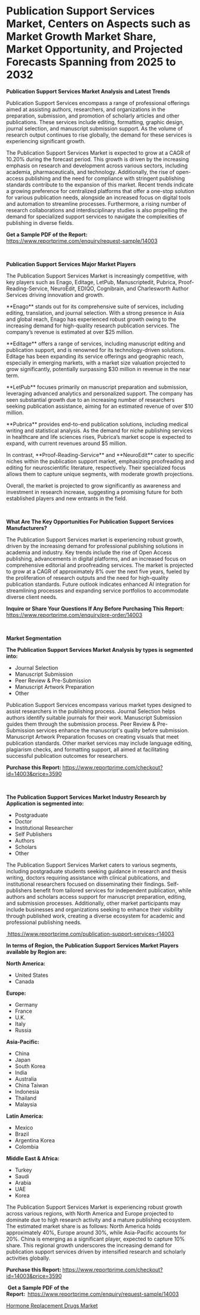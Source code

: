 <p><h1>Publication Support Services Market, Centers on Aspects such as Market Growth Market Share, Market Opportunity, and Projected Forecasts Spanning from 2025 to 2032</h1></p><p><strong>Publication Support Services Market Analysis and Latest Trends</strong></p>
<p><p>Publication Support Services encompass a range of professional offerings aimed at assisting authors, researchers, and organizations in the preparation, submission, and promotion of scholarly articles and other publications. These services include editing, formatting, graphic design, journal selection, and manuscript submission support. As the volume of research output continues to rise globally, the demand for these services is experiencing significant growth.</p><p>The Publication Support Services Market is expected to grow at a CAGR of 10.20% during the forecast period. This growth is driven by the increasing emphasis on research and development across various sectors, including academia, pharmaceuticals, and technology. Additionally, the rise of open-access publishing and the need for compliance with stringent publishing standards contribute to the expansion of this market. Recent trends indicate a growing preference for centralized platforms that offer a one-stop solution for various publication needs, alongside an increased focus on digital tools and automation to streamline processes. Furthermore, a rising number of research collaborations and interdisciplinary studies is also propelling the demand for specialized support services to navigate the complexities of publishing in diverse fields.</p></p>
<p><strong>Get a Sample PDF of the Report:&nbsp;</strong> <a href="https://www.reportprime.com/enquiry/request-sample/14003?utm_campaign=2517&utm_medium=2&utm_source=Github&utm_content=ia&utm_term=20032025&utm_id=publication-support-services">https://www.reportprime.com/enquiry/request-sample/14003</a></p>
<p>&nbsp;</p>
<p><strong>Publication Support Services Major Market Players</strong></p>
<p><p>The Publication Support Services Market is increasingly competitive, with key players such as Enago, Editage, LetPub, Manuscriptedit, Pubrica, Proof-Reading-Service, NeuroEdit, EDIQO, Cognibrain, and Charlesworth Author Services driving innovation and growth.</p><p>**Enago** stands out for its comprehensive suite of services, including editing, translation, and journal selection. With a strong presence in Asia and global reach, Enago has experienced robust growth owing to the increasing demand for high-quality research publication services. The company’s revenue is estimated at over $25 million.</p><p>**Editage** offers a range of services, including manuscript editing and publication support, and is renowned for its technology-driven solutions. Editage has been expanding its service offerings and geographic reach, especially in emerging markets, with a market size valuation projected to grow significantly, potentially surpassing $30 million in revenue in the near term.</p><p>**LetPub** focuses primarily on manuscript preparation and submission, leveraging advanced analytics and personalized support. The company has seen substantial growth due to an increasing number of researchers seeking publication assistance, aiming for an estimated revenue of over $10 million.</p><p>**Pubrica** provides end-to-end publication solutions, including medical writing and statistical analysis. As the demand for niche publishing services in healthcare and life sciences rises, Pubrica’s market scope is expected to expand, with current revenues around $5 million.</p><p>In contrast, **Proof-Reading-Service** and **NeuroEdit** cater to specific niches within the publication support market, emphasizing proofreading and editing for neuroscientific literature, respectively. Their specialized focus allows them to capture unique segments, with moderate growth projections.</p><p>Overall, the market is projected to grow significantly as awareness and investment in research increase, suggesting a promising future for both established players and new entrants in the field.</p></p>
<p>&nbsp;</p>
<p><strong>What Are The Key Opportunities For Publication Support Services Manufacturers?</strong></p>
<p><p>The Publication Support Services market is experiencing robust growth, driven by the increasing demand for professional publishing solutions in academia and industry. Key trends include the rise of Open Access publishing, advancements in digital platforms, and an increased focus on comprehensive editorial and proofreading services. The market is projected to grow at a CAGR of approximately 8% over the next five years, fueled by the proliferation of research outputs and the need for high-quality publication standards. Future outlook indicates enhanced AI integration for streamlining processes and expanding service portfolios to accommodate diverse client needs.</p></p>
<p><strong>Inquire or Share Your Questions If Any Before Purchasing This Report:</strong> <a href="https://www.reportprime.com/enquiry/pre-order/14003?utm_campaign=2517&utm_medium=2&utm_source=Github&utm_content=ia&utm_term=20032025&utm_id=publication-support-services">https://www.reportprime.com/enquiry/pre-order/14003</a></p>
<p>&nbsp;</p>
<p><strong>Market Segmentation</strong></p>
<p><strong>The Publication Support Services Market Analysis by types is segmented into:</strong></p>
<p><ul><li>Journal Selection</li><li>Manuscript Submission</li><li>Peer Review & Pre-Submission</li><li>Manuscript Artwork Preparation</li><li>Other</li></ul></p>
<p><p>Publication Support Services encompass various market types designed to assist researchers in the publishing process. Journal Selection helps authors identify suitable journals for their work. Manuscript Submission guides them through the submission process. Peer Review & Pre-Submission services enhance the manuscript's quality before submission. Manuscript Artwork Preparation focuses on creating visuals that meet publication standards. Other market services may include language editing, plagiarism checks, and formatting support, all aimed at facilitating successful publication outcomes for researchers.</p></p>
<p><strong>Purchase this Report:&nbsp;</strong><a href="https://www.reportprime.com/checkout?id=14003&price=3590&utm_campaign=2517&utm_medium=2&utm_source=Github&utm_content=ia&utm_term=20032025&utm_id=publication-support-services">https://www.reportprime.com/checkout?id=14003&price=3590</a></p>
<p>&nbsp;</p>
<p><strong>The Publication Support Services Market Industry Research by Application is segmented into:</strong></p>
<p><ul><li>Postgraduate</li><li>Doctor</li><li>Institutional Researcher</li><li>Self Publishers</li><li>Authors</li><li>Scholars</li><li>Other</li></ul></p>
<p><p>The Publication Support Services Market caters to various segments, including postgraduate students seeking guidance in research and thesis writing, doctors requiring assistance with clinical publications, and institutional researchers focused on disseminating their findings. Self-publishers benefit from tailored services for independent publication, while authors and scholars access support for manuscript preparation, editing, and submission processes. Additionally, other market participants may include businesses and organizations seeking to enhance their visibility through published work, creating a diverse ecosystem for academic and professional publishing needs.</p></p>
<p><a href="https://www.reportprime.com/publication-support-services-r14003?utm_campaign=2517&utm_medium=2&utm_source=Github&utm_content=ia&utm_term=20032025&utm_id=publication-support-services">&nbsp;https://www.reportprime.com/publication-support-services-r14003</a></p>
<p><strong>In terms of Region, the Publication Support Services Market Players available by Region are:</strong></p>
<p>
    <p> <strong> North America: </strong>
        <ul>
            <li>United States</li>
            <li>Canada</li>
        </ul>
        </p> 
    <p> <strong> Europe: </strong>
        <ul>
            <li>Germany</li>
            <li>France</li>
            <li>U.K.</li>
            <li>Italy</li>
            <li>Russia</li>
        </ul>
        </p> 
    <p> <strong> Asia-Pacific: </strong>
        <ul>
            <li>China</li>
            <li>Japan</li>
            <li>South Korea</li>
            <li>India</li>
            <li>Australia</li>
            <li>China Taiwan</li>
            <li>Indonesia</li>
            <li>Thailand</li>
            <li>Malaysia</li>
        </ul>
        </p> 
    <p> <strong> Latin America: </strong>
        <ul>
            <li>Mexico</li>
            <li>Brazil</li>
            <li>Argentina Korea</li>
            <li>Colombia</li>
        </ul>
        </p> 
    <p> <strong> Middle East & Africa: </strong>
        <ul>
            <li>Turkey</li>
            <li>Saudi</li>
            <li>Arabia</li>
            <li>UAE</li>
            <li>Korea</li>
        </ul>
    </p>
    </p>
<p><p>The Publication Support Services Market is experiencing robust growth across various regions, with North America and Europe projected to dominate due to high research activity and a mature publishing ecosystem. The estimated market share is as follows: North America holds approximately 40%, Europe around 30%, while Asia-Pacific accounts for 20%. China is emerging as a significant player, expected to capture 10% share. This regional growth underscores the increasing demand for publication support services driven by intensified research and scholarly activities globally.</p></p>
<p><strong>Purchase this Report: </strong><a href="https://www.reportprime.com/checkout?id=14003&price=3590&utm_campaign=2517&utm_medium=2&utm_source=Github&utm_content=ia&utm_term=20032025&utm_id=publication-support-services">https://www.reportprime.com/checkout?id=14003&price=3590</a></p>
<p>&nbsp;<strong>Get a Sample PDF of the Report:&nbsp;&nbsp;</strong><a href="https://www.reportprime.com/enquiry/request-sample/14003?utm_campaign=2517&utm_medium=2&utm_source=Github&utm_content=ia&utm_term=20032025&utm_id=publication-support-services">https://www.reportprime.com/enquiry/request-sample/14003</a></p>
<p><strong></strong></p>
<p><p><a href="https://github.com/JakirUddin511/Market-Research-Report-List-2/blob/main/hormone-replacement-drugs-market.md?utm_campaign=2517&utm_medium=2&utm_source=Github&utm_content=ia&utm_term=20032025&utm_id=publication-support-services">Hormone Replacement Drugs Market</a></p></p>